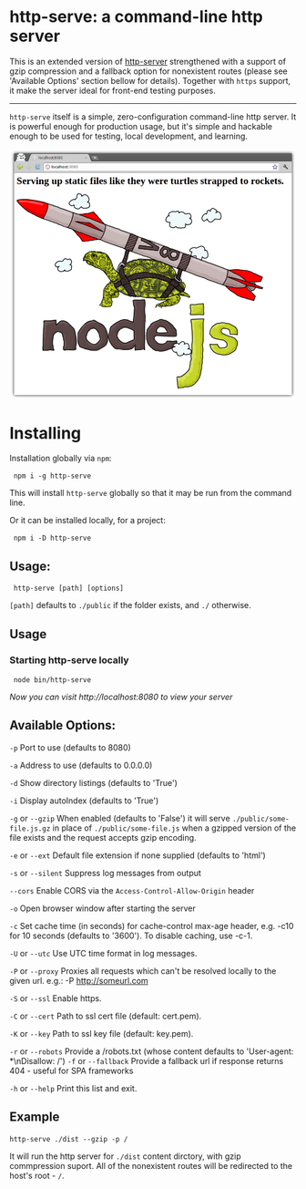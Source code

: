 # http-serve: a command-line http server

This is an extended version of [http-server](https://www.npmjs.com/package/http-server) strengthened with a support of gzip compression and a fallback option for nonexistent routes (please see 'Available Options' section bellow for details). Together with `https` support, it make the server ideal for front-end testing purposes.

---

`http-serve` itself is a simple, zero-configuration command-line http server.  It is powerful enough for production usage, but it's simple and hackable enough to be used for testing, local development, and learning.

![](https://github.com/dkarmalita/http-serve/raw/master/screenshots/public.png)


# Installing

Installation globally via `npm`:

     npm i -g http-serve

This will install `http-serve` globally so that it may be run from the command line.

Or it can be installed locally, for a project:

     npm i -D http-serve


## Usage:

     http-serve [path] [options]

`[path]` defaults to `./public` if the folder exists, and `./` otherwise.


## Usage

### Starting http-serve locally

     node bin/http-serve

*Now you can visit http://localhost:8080 to view your server*

## Available Options:

`-p` Port to use (defaults to 8080)

`-a` Address to use (defaults to 0.0.0.0)

`-d` Show directory listings (defaults to 'True')

`-i` Display autoIndex (defaults to 'True')

`-g` or `--gzip` When enabled (defaults to 'False') it will serve `./public/some-file.js.gz` in place of `./public/some-file.js` when a gzipped version of the file exists and the request accepts gzip encoding.

`-e` or `--ext` Default file extension if none supplied (defaults to 'html')

`-s` or `--silent` Suppress log messages from output

`--cors` Enable CORS via the `Access-Control-Allow-Origin` header

`-o` Open browser window after starting the server

`-c` Set cache time (in seconds) for cache-control max-age header, e.g. -c10 for 10 seconds (defaults to '3600'). To disable caching, use -c-1.

`-U` or `--utc` Use UTC time format in log messages.

`-P` or `--proxy` Proxies all requests which can't be resolved locally to the given url. e.g.: -P http://someurl.com

`-S` or `--ssl` Enable https.

`-C` or `--cert` Path to ssl cert file (default: cert.pem).

`-K` or `--key` Path to ssl key file (default: key.pem).

`-r` or `--robots` Provide a /robots.txt (whose content defaults to 'User-agent: *\nDisallow: /')
`-f` or `--fallback` Provide a fallback url if response returns 404 - useful for SPA frameworks

`-h` or `--help` Print this list and exit.

## Example

    http-serve ./dist --gzip -p /

It will run the http server for `./dist` content dirctory, with gzip commpression suport. All of the nonexistent routes will be redirected to the host's root - `/`.
